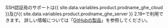 SSH認証局のサポートは{{ site.data.variables.product.prodname_ghe_cloud }}及び{{ site.data.variables.product.prodname_ghe_server }} 2.19+で利用できます。 詳しい情報については「[GitHubの製品](/articles/githubs-products)」を参照してください。
